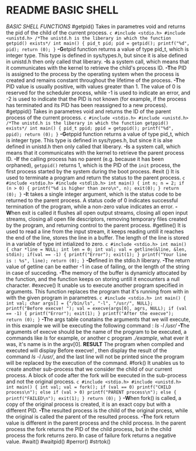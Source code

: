 # README BASIC SHELL
*BASIC SHELL FUNCTIONS*
	#getpid()
		Takes in parametres void and returns the pid of the child of the current process.
			```c
			#include <stdio.h>
			#include <unistd.h>
			/*The unistd.h is the liberary in which the function getpid() exists*/
			int main()
			{
			pid_t pid;
			pid = getpid();
			printf("%d", pid);
			return (0);
			}```
		**-G**etpid  function returns a value of type pid_t, which is integer type. This type is defined in sys/types.h, but since it is alse defined in unistd.h then only called that liberary.
		**-I**s a system call, which means that it communicates with the kernel to retrieve the child's process ID.
		**-T**he PID is assigned to the process by the operating system when the process is created and remains constant throughout the lifetime of the process.
		**-T**he PID value is usually positive, with values greater than 1. The value of 0 is reserved for the scheduler process, while -1 is used to indicate an error, and -2 is used to indicate that the PID is not known (for example, if the process has terminated and its PID has been reassigned to a new process).
	#getppid()
		Takes in parametres void and returns the ID of the parent process of the current process.
			```c
			#include <stdio.h>
			#include <unistd.h>
			/*The unistd.h is the liberary in which the function getppid() exists*/
			int main()
			{
				pid_t ppid;
				ppid = getppid();
				printf("%d", ppid);
				return (0);
			}```
		**-G**etppid  function returns a value of type pid_t, which is integer type. This type is defined in sys/types.h, but since it is alse defined in unistd.h then only called that liberary.
		**-I**s a system call, which means that it communicates with the kernel to retrieve the parent process ID.
		**-I**f the calling process has no parent (e.g. because it has been orphaned), `getppid()` returns 1, which is the PID of the `init` process, the first process started by the system during the boot process.
	#exit ()
		It is used to terminate a program and return the status to the parent process.
			```c
			#include <stdio.h>
			#include <stdlib.h>
			int main()
			{
				int n;
				n = 2;
				if (n > 0)
				{
					printf("%d is higher than zero\n", n);
					exit(0);
				}
				return (0);
			}```
		**-I**t takes a single integer argument, which is the status code to be returned to the parent process. A status code of 0 indicates successful termination of the program, while a non-zero value indicates an error.
		**-W**hen exit is called it flushes all open output streams, closing all open input streams, closing all open file descriptors, removing temporary files created by the program, and returning control to the parent process.
	#getline()
		It is used to read a line from the input stream, it keeps reading untill it reaches the end of the line, stores the line in a buffer. The length of the line is stored in a variable of type int intialized to zero.
			```c
			#include <stdio.h>
			int main()
			{
				char *line = NULL;
				int len = 0;
				int val;
				val = getline(&line, &len, stdin);
				if(val == -1)
				{
					printf("Error");
					exit(1);
				}
				printf("Your line is : %s", line);
				return (0);
			}```
		**-D**efined in the stdio.h liberary.
		**-T**he return value of getline can be eather -1 in case of failing, or the length of the string in case of succeding.
		**-T**he memory of the buffer is dynamicly attocated by the function, and the function keeps on storing untill it encounters a null character.
	#execve()
		It unable us to execute another program specified in arguments. This function replaces the program that it's running from with in with the given program in parametres.
			```c
			#include <stdio.h>
			int main()
			{
				int val;
				char args[] = {"/bin/ls", "-l", "/usr/", NULL};
				printf("Before execve! ");
				val = execve(args[0], agrs, NULL);
				if (val == -1)
				{
					printf("Error");
					exit(1);
				}
				printf("After the execve");
				return (0);
			}```
		**-T**he args table conatains the arguments that we will execute, in this example we will be executing the following command : *ls -l /usr/*
		**-T**he arguments of execve should be the name of the program to be executed, a commands like *ls* for example, or another c program *./example*, what ever it was, it's name is in the argv[0].
		**RESULT** The  program when compiled and executed will display Before execve! , then display the result of the command *ls -l /usr/*, and the last line will not be printed since the program will be replaced by the execution of the command.
	#fork()
		It unables us to create another sub-process that we consider the child of our current process. A block of code after the fork will be executed in the sub-process and not the original process.
			```c
			#include <stdio.h>
			#include <unistd.h>
			int main()
			{
				int val;
				val = fork();
				if (val == 0)
					printf("CHILD process\n");
				else if (val > 0)
					printf("PARENT process\n");
				else
				{
					printf("FAILED\n");
					exit(1);
				}
				return (0);
			}```
		**-W**hen fork() is called, a copy of the original process is created, it is an exact copy but with a different PID.
		**-T**he resulted process is the child of the original prcess, while the original is called the parent of the resulted process.
		**-T**he fork return value is different in the parent process and the child process. In the parent process the fork returns the PID of the child process, but in the child process the fork returns zero.
		**I**n case of failure fork returns a negative value. 
	#wait()
	#waitpid()
	#perror()
	#strtok()
	

